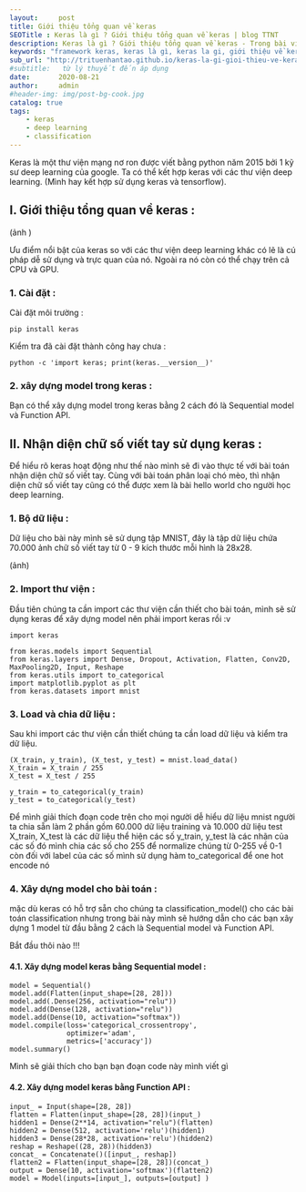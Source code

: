 ```yaml
---
layout:     post
title: Giới thiệu tổng quan về keras
SEOTitle : Keras là gì ? Giới thiệu tổng quan về keras | blog TTNT
description: Keras là gì ? Giới thiệu tổng quan về keras - Trong bài viết này mình sẽ giới thiệu cho các bạn về keras và các cú pháp của keras một các dễ hiểu nhất.
keywords: "framework keras, keras là gì, keras la gi, giới thiệu về keras, tổng quan về keras, nhận diện chữ số viết tay sử dụng keras, nhan dien chu so viet tay su dung keras, thư viện keras, classification sử dụng keras"
sub_url: "http://trituenhantao.github.io/keras-la-gi-gioi-thieu-ve-keras" 
#subtitle:   từ lý thuyết đến áp dụng 
date:       2020-08-21
author:     admin
#header-img: img/post-bg-cook.jpg
catalog: true
tags:
    - keras
    - deep learning
    - classification 
---
```


Keras là một thư viện mạng nơ ron được viết bằng python năm 2015 bởi 1 kỹ sư deep learning của google. Ta có thể kết hợp keras với các thư viện deep learning. (Mình hay kết hợp sử dụng keras và tensorflow).

## I. Giới thiệu tổng quan về keras : 

(ảnh )

Ưu điểm nổi bật của keras so với các thư viện deep learning khác có lẽ là cú pháp dễ sử dụng và trực quan của nó. Ngoài ra nó còn có thể chạy trên cả CPU và GPU.
### 1. Cài đặt : 

Cài đặt môi trường :

```
pip install keras
```

Kiểm tra đã cài đặt thành công hay chưa :

```
python -c 'import keras; print(keras.__version__)'
```
### 2. xây dựng model trong keras :

Bạn có thể xây dựng model trong keras bằng 2 cách đó là Sequential model và Function API.

## II. Nhận diện chữ số viết tay sử dụng keras :

Để hiểu rõ keras hoạt động như thế nào mình sẽ đi vào thực tế với bài toán nhận diện chữ số viết tay. Cùng với bài toán phân loại chó mèo, thì nhận diện chữ số viết tay cũng có thể được xem là bài hello world cho người học deep learning.

### 1. Bộ dữ liệu : 

Dữ liệu cho bài này mình sẽ sử dụng tập MNIST, đây là tập dữ liệu chứa 70.000 ảnh chữ số viết tay từ 0 - 9 kích thước mỗi hình là 28x28.

(ảnh)

### 2. Import thư viện :

Đầu tiên chúng ta cần import các thư viện cần thiết cho bài toán, mình sẽ sử dụng keras để xây dựng model nên phải import keras rồi :v

```
import keras

from keras.models import Sequential
from keras.layers import Dense, Dropout, Activation, Flatten, Conv2D, MaxPooling2D, Input, Reshape
from keras.utils import to_categorical
import matplotlib.pyplot as plt
from keras.datasets import mnist

```

### 3. Load và chia dữ liệu :

Sau khi import các thư viện cần thiết chúng ta cần load dữ liệu và kiểm tra dữ liệu.

```
(X_train, y_train), (X_test, y_test) = mnist.load_data()
X_train = X_train / 255
X_test = X_test / 255

y_train = to_categorical(y_train)
y_test = to_categorical(y_test)

```

Để mình giải thích đoạn code trên cho mọi người dễ hiểu
dữ liệu mnist người ta chia sẵn làm 2 phần gồm 60.000 dữ liệu training và 10.000 dữ liệu test
X_train, X_test là các dữ liệu thể hiện các số
y_train, y_test là các nhãn của các số đó
mình chia các số cho 255 để normalize chúng từ 0-255 về 0-1
còn đối với label của các số mình sử dụng hàm to_categorical để one hot encode nó

### 4. Xây dựng model cho bài toán :

mặc dù keras có hỗ trợ sẵn cho chúng ta classification_model() cho các bài toán classification nhưng trong bài này mình sẽ hướng dẫn cho các bạn xây dựng 1 model từ đầu bằng 2 cách là Sequential model và Function API.

Bắt đầu thôi nào !!!

#### 4.1. Xây dựng model keras bằng Sequential model :

```
model = Sequential()
model.add(Flatten(input_shape=[28, 28]))
model.add(.Dense(256, activation="relu"))
model.add(Dense(128, activation="relu"))
model.add(Dense(10, activation="softmax"))
model.compile(loss='categorical_crossentropy',
              optimizer='adam',
              metrics=['accuracy'])
model.summary()

````
Mình sẽ giải thích cho bạn bạn đoạn code này mình viết gì

#### 4.2. Xây dựng model keras bằng Function API :

```
input_ = Input(shape=[28, 28])
flatten = Flatten(input_shape=[28, 28])(input_)
hidden1 = Dense(2**14, activation="relu")(flatten)
hidden2 = Dense(512, activation='relu')(hidden1)
hidden3 = Dense(28*28, activation='relu')(hidden2)
reshap = Reshape((28, 28))(hidden3)
concat_ = Concatenate()([input_, reshap])
flatten2 = Flatten(input_shape=[28, 28])(concat_)
output = Dense(10, activation='softmax')(flatten2)
model = Model(inputs=[input_], outputs=[output] )
```



